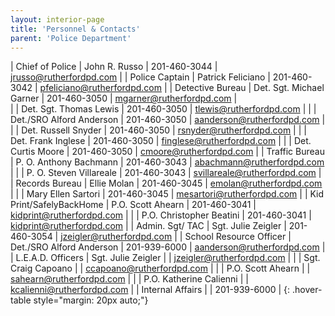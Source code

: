 ```yaml
---
layout: interior-page
title: 'Personnel & Contacts'
parent: 'Police Department'
---
```


| Chief of Police          | John R. Russo            | 201-460-3044 | jrusso@rutherfordpd.com |
| Police Captain           | Patrick Feliciano        | 201-460-3042 | pfeliciano@rutherfordpd.com  |
| Detective Bureau         | Det. Sgt. Michael Garner | 201-460-3050 | mgarner@rutherfordpd.com |  
|                          | Det. Sgt. Thomas Lewis   | 201-460-3050 | tlewis@rutherfordpd.com |
|                          | Det./SRO Alford Anderson | 201-460-3050 | aanderson@rutherfordpd.com |
|                          | Det. Russell Snyder      | 201-460-3050 | rsnyder@rutherfordpd.com |
|                          | Det. Frank Inglese       | 201-460-3050 | finglese@rutherfordpd.com |
|                          | Det. Curtis Moore        | 201-460-3050 | cmoore@rutherfordpd.com |
| Traffic Bureau           | P. O. Anthony Bachmann   | 201-460-3043 | abachmann@rutherfordpd.com |
|                          | P. O. Steven Villareale  | 201-460-3043 | svillareale@rutherfordpd.com |
| Records Bureau           | Ellie Molan              | 201-460-3045 | emolan@rutherfordpd.com |
|                          | Mary Ellen Sartori       | 201-460-3045 | mesartori@rutherfordpd.com |
| Kid Print/SafelyBackHome | P.O. Scott Ahearn        | 201-460-3041 | kidprint@rutherfordpd.com |
|                          | P.O. Christopher Beatini | 201-460-3041 | kidprint@rutherfordpd.com |
| Admin. Sgt/ TAC          | Sgt. Julie Zeigler       | 201-460-3054 | jzeigler@rutherfordpd.com |
| School Resource Officer  | Det./SRO Alford Anderson | 201-939-6000 | aanderson@rutherfordpd.com |
| L.E.A.D. Officers        | Sgt. Julie Zeigler       |              | jzeigler@rutherfordpd.com |
|                          | Sgt. Craig Capoano       |              | ccapoano@rutherfordpd.com |
|                          | P.O. Scott Ahearn        |              | sahearn@rutherfordpd.com |
|                          | P.O. Katherine Calienni  |              | kcalienni@rutherfordpd.com |
| Internal Affairs         |                          | 201-939-6000 |
{: .hover-table style="margin: 20px auto;"}
